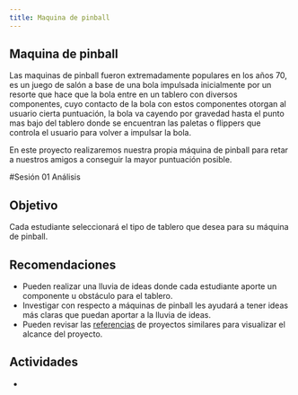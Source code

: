 ```yaml
---
title: Maquina de pinball
---
```


## Maquina de pinball
Las maquinas de pinball fueron extremadamente populares en los años 70, es un juego de salón a base de una bola impulsada inicialmente por un resorte que hace que la bola entre en un tablero con diversos componentes, cuyo contacto de la bola con estos componentes otorgan al usuario cierta puntuación, la bola va cayendo por gravedad hasta el punto mas bajo del tablero donde se encuentran las paletas o flippers que controla el usuario para volver a impulsar la bola.

En este proyecto realizaremos nuestra propia máquina de pinball para retar a nuestros amigos a conseguir la mayor puntuación posible.

#Sesión 01 Análisis
## Objetivo
Cada estudiante seleccionará el tipo de tablero que desea para su máquina de pinball.
## Recomendaciones
+ Pueden realizar una lluvia de ideas donde cada estudiante aporte un componente u obstáculo para el tablero.
+ Investigar con respecto a máquinas de pinball les ayudará a tener ideas más claras que puedan aportar a la lluvia de ideas.
+ Pueden revisar las [referencias](http://learn.makercademy.com/modules/referencias/Proyectos/) de proyectos similares para visualizar el alcance del proyecto.

## Actividades
+ 
